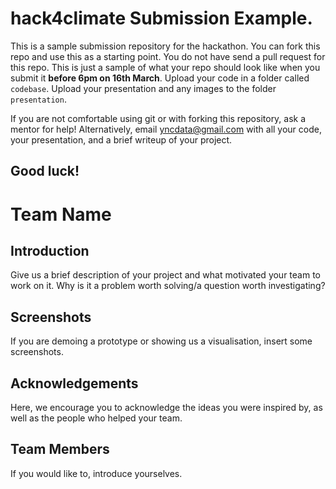 # hack4climate Submission Example.

This is a sample submission repository for the hackathon. You can fork this repo and use this as a starting point. You do not have send a pull request for this repo. This is just a sample of what your repo should look like when you submit it **before 6pm on 16th March**. Upload your code in a folder called `codebase`. Upload your presentation and any images to the folder `presentation`.

If you are not comfortable using git or with forking this repository, ask a mentor for help! Alternatively, email yncdata@gmail.com with all your code, your presentation, and a brief writeup of your project.

Good luck!
---
# Team Name
## Introduction
Give us a brief description of your project and what motivated your team to work on it. Why is it a problem worth solving/a question worth investigating?

## Screenshots
If you are demoing a prototype or showing us a visualisation, insert some screenshots.

## Acknowledgements
Here, we encourage you to acknowledge the ideas you were inspired by, as well as the people who helped your team.

## Team Members
If you would like to, introduce yourselves.
